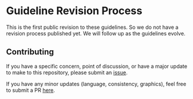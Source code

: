 # Guideline Revision Process

This is the first public revision to these guidelines. So we do not have a revision process published yet.  We will follow up as the guidelines evolve.

## Contributing

If you have a specific concern, point of discussion, or have a major update to make to this repository, please submit an [issue](https://github.com/SecurEth/guidelines/issues/new).

If you have any minor updates \(language, consistency, graphics\), feel free to submit a PR [here](https://github.com/SecurEth/guidelines/compare).

